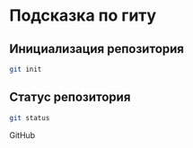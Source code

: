 # Подсказка по гиту

## Инициализация репозитория

```sh
git init
```

## Статус репозитория

```sh
git status
```


GitHub
